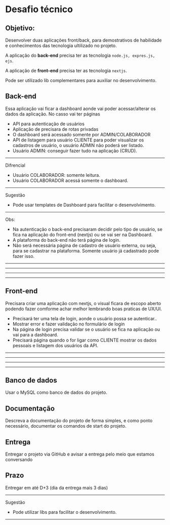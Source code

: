 
# Desafio técnico

## Objetivo:
Desenvolver duas aplicações front/back, para demostrativos de habilidade e conhecimentos das tecnologia ultilizado no projeto.

 A aplicação do **back-end** precisa ter as tecnologia `node.js, expres.js, ejs`.

 A aplicação de **front-end** precisa ter as tecnologia `nextjs`.

Pode ser utilizado lib complementares para auxiliar no desenvolvimento.

## Back-end
Essa aplicação vai ficar a dashboard aonde vai poder acessar/alterar os dados da aplicação. No casso vai ter páginas

 - API para autenticação de usuários
 - Aplicação de precisara de rotas privadas
 - O dashboard será acessado somente por ADMIN/COLABORADOR
 - API de listagem para usuário CLIENTE para poder visualizar os cadastros de usuário, o usuário ADMIN não poderá ser listado.
 - Usuário ADMIN: conseguir fazer tudo na aplicação (CRUD).
____
Difrencial
 - Usuário COLABORADOR: somente leitura.
 - Usuário COLABORADOR acessá somente o dashboard.

------
Sugestão
 - Pode usar templates de Dashboard para facilitar o desenvolvimento.
------
 Obs:
 - Na autenticação o back-end precisaram decidir pelo tipo de usuário, se fica na aplicação do front-end (nextjs) ou se vai ser na Dashboard.
 - A plataforma do back-end não terá página de login.
 - Não será necessária página de cadastro de usuário externa, ou seja, para se cadastrar na plataforma. Somente usuário já cadastrado pode fazer isso.

-----
-----
-----
-----

## Front-end
Precisara criar uma aplicação com nextjs, o visual ficara de escopo aberto podendo fazer comforme achar melhor lembrando boas praticas de UX/UI.

 - Precisará ter uma tela de login, aonde o usuário possa se autenticar..
 - Mostrar error e fazer validação no formulário de login
 - Na página de login precisa validar se o usuário se fica na aplicação ou vai para a dashboard.
 - Precisará página quando o for ligar como CLIENTE mostrar os dados pessoais e listagem dos usuários da API.

-----
-----
-----
-----

## Banco de dados
Usar o MySQL como banco de dados do projeto.

## Documentação
Descreva a documentação do projeto de forma simples, e como ponto necessário, documentar os comandos de start do projeto.

## Entrega
Entregar o projeto via GitHub e avisar a entrega pelo meio que estamos conversando

## Prazo
Entregar em até D+3 (dia da entrega mais 3 dias)

------
Sugestão
 - Pode utilizar libs para facilitar o desenvolvimento.
------
